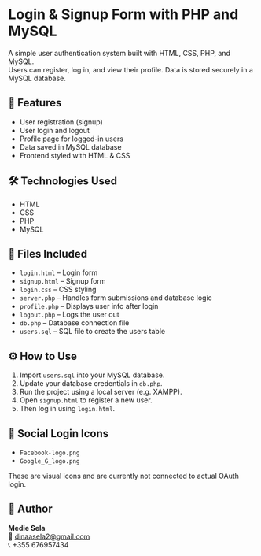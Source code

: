  # Login & Signup Form with PHP and MySQL

A simple user authentication system built with HTML, CSS, PHP, and MySQL.  
Users can register, log in, and view their profile. Data is stored securely in a MySQL database.

## 📌 Features
- User registration (signup)
- User login and logout
- Profile page for logged-in users
- Data saved in MySQL database
- Frontend styled with HTML & CSS

## 🛠 Technologies Used
- HTML
- CSS
- PHP
- MySQL

## 📁 Files Included
- `login.html` – Login form
- `signup.html` – Signup form
- `login.css` – CSS styling
- `server.php` – Handles form submissions and database logic
- `profile.php` – Displays user info after login
- `logout.php` – Logs the user out
- `db.php` – Database connection file
- `users.sql` – SQL file to create the users table

## ⚙️ How to Use
1. Import `users.sql` into your MySQL database.
2. Update your database credentials in `db.php`.
3. Run the project using a local server (e.g. XAMPP).
4. Open `signup.html` to register a new user.
5. Then log in using `login.html`.

## 🔗 Social Login Icons
- `Facebook-logo.png`
- `Google_G_logo.png`

These are visual icons and are currently not connected to actual OAuth login.

## 📌 Author
**Medie Sela**  
📧 dinaasela2@gmail.com  
📞 +355 676957434  

